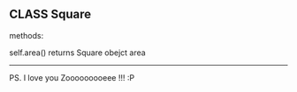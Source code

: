 CLASS Square
------------
methods:

self.area()
returns Square obejct area




-----------
PS.
I love you Zooooooooeee !!! 
:P